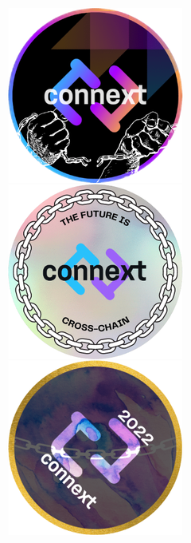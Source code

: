 <img src="https://github.com/Frizly/codeless-conducts/blob/main/POAP%20Artwork%20For%20Connext/1.png?raw=true">
<img src="https://github.com/Frizly/codeless-conducts/blob/main/POAP%20Artwork%20For%20Connext/2.png?raw=true">
<img src="https://github.com/Frizly/codeless-conducts/blob/main/POAP%20Artwork%20For%20Connext/3.png?raw=true">
